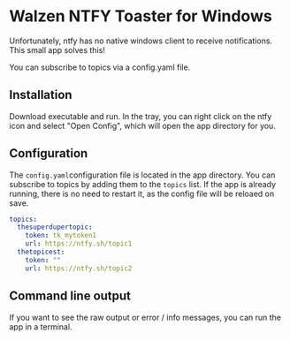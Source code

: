 # Walzen NTFY Toaster for Windows

Unfortunately, ntfy has no native windows client to receive notifications.
This small app solves this!

You can subscribe to topics via a config.yaml file.

## Installation

Download executable and run. In the tray, you can right click on the ntfy icon and select "Open Config", which will open the app directory for you.

## Configuration

The `config.yaml`configuration file is located in the app directory. You can subscribe to topics by adding them to the `topics` list.
If the app is already running, there is no need to restart it, as the config file will be reloaed on save.

```yaml
topics:
  thesuperdupertopic:
    token: tk_mytoken1
    url: https://ntfy.sh/topic1
  thetopicest:
    token: ""
    url: https://ntfy.sh/topic2
```

## Command line output

If you want to see the raw output or error / info messages, you can run the app in a terminal.
